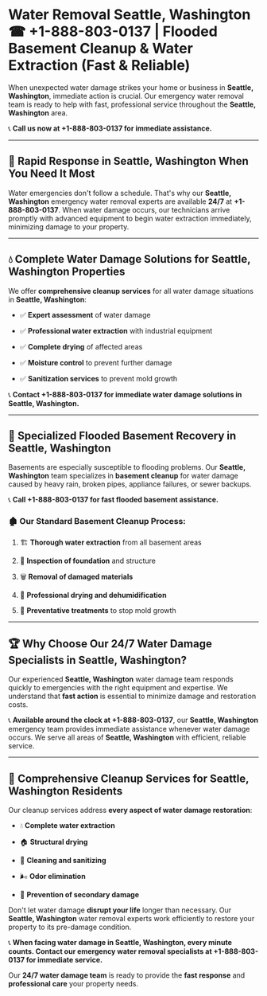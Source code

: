 # Water Removal Seattle, Washington ☎ +1-888-803-0137 | Flooded Basement Cleanup & Water Extraction (Fast & Reliable)

When unexpected water damage strikes your home or business in **Seattle, Washington**, immediate action is crucial. Our emergency water removal team is ready to help with fast, professional service throughout the **Seattle, Washington** area. 

📞 **Call us now at +1-888-803-0137 for immediate assistance.**

---

## 🚀 Rapid Response in Seattle, Washington When You Need It Most

Water emergencies don't follow a schedule. That's why our **Seattle, Washington** emergency water removal experts are available **24/7** at **+1-888-803-0137**. When water damage occurs, our technicians arrive promptly with advanced equipment to begin water extraction immediately, minimizing damage to your property.

---

## 💧 Complete Water Damage Solutions for Seattle, Washington Properties

We offer **comprehensive cleanup services** for all water damage situations in **Seattle, Washington**:

- ✅ **Expert assessment** of water damage  
- ✅ **Professional water extraction** with industrial equipment  
- ✅ **Complete drying** of affected areas  
- ✅ **Moisture control** to prevent further damage  
- ✅ **Sanitization services** to prevent mold growth  

📞 **Contact +1-888-803-0137 for immediate water damage solutions in Seattle, Washington.**

---

## 🌊 Specialized Flooded Basement Recovery in Seattle, Washington

Basements are especially susceptible to flooding problems. Our **Seattle, Washington** team specializes in **basement cleanup** for water damage caused by heavy rain, broken pipes, appliance failures, or sewer backups. 

📞 **Call +1-888-803-0137 for fast flooded basement assistance.**

### 🏚️ Our Standard Basement Cleanup Process:
1. 🏗️ **Thorough water extraction** from all basement areas  
2. 🔎 **Inspection of foundation** and structure  
3. 🗑️ **Removal of damaged materials**  
4. 💨 **Professional drying and dehumidification**  
5. 🚫 **Preventative treatments** to stop mold growth  

---

## 🏆 Why Choose Our 24/7 Water Damage Specialists in Seattle, Washington?

Our experienced **Seattle, Washington** water damage team responds quickly to emergencies with the right equipment and expertise. We understand that **fast action** is essential to minimize damage and restoration costs.

📞 **Available around the clock at +1-888-803-0137**, our **Seattle, Washington** emergency team provides immediate assistance whenever water damage occurs. We serve all areas of **Seattle, Washington** with efficient, reliable service.

---

## 🧹 Comprehensive Cleanup Services for Seattle, Washington Residents

Our cleanup services address **every aspect of water damage restoration**:

- 💧 **Complete water extraction**  
- 🏠 **Structural drying**  
- 🧼 **Cleaning and sanitizing**  
- 🌬️ **Odor elimination**  
- 🚫 **Prevention of secondary damage**  

Don't let water damage **disrupt your life** longer than necessary. Our **Seattle, Washington** water removal experts work efficiently to restore your property to its pre-damage condition.

📞 **When facing water damage in Seattle, Washington, every minute counts. Contact our emergency water removal specialists at +1-888-803-0137 for immediate service.**

Our **24/7 water damage team** is ready to provide the **fast response** and **professional care** your property needs.
